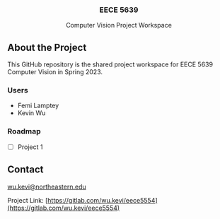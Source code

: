 <div align="center">
<h3 align="center">EECE 5639</h3>
Computer Vision Project Workspace
</div>

<!-- ABOUT THE PROJECT -->
## About the Project

This GitHub repository is the shared project workspace for EECE 5639 Computer Vision in Spring 2023.

<!-- USERS -->
### Users
- Femi Lamptey
- Kevin Wu

<!-- ROADMAP -->
### Roadmap
- [ ] Project 1

<!-- CONTACT -->
## Contact

wu.kevi@northeastern.edu

Project Link: [https://gitlab.com/wu.kevi/eece5554](https://gitlab.com/wu.kevi/eece5554)

